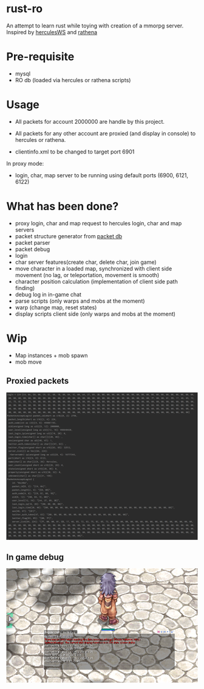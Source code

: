 # rust-ro
An attempt to learn rust while toying with creation of a mmorpg server. Inspired by [herculesWS](https://github.com/HerculesWS/Hercules) and [rathena](https://github.com/rathena/rathena)

# Pre-requisite
- mysql
- RO db (loaded via hercules or rathena scripts)

# Usage
- All packets for account 2000000 are handle by this project.
- All packets for any other account are proxied (and display in console) to hercules or rathena.


- clientinfo.xml to be changed to target port 6901

In proxy mode:
- login, char, map server to be running using default ports (6900, 6121, 6122)

# What has been done?
- proxy login, char and map request to hercules login, char and map servers
- packet structure generator from [packet db](https://github.com/nmeylan/rust-ro-hercules/blob/master/server/tools/packets/packets_db)
- packet parser
- packet debug
- login
- char server features(create char, delete char, join game)
- move character in a loaded map, synchronized with client side movement (no lag, or teleportation, movement is smooth)
- character position calculation (implementation of client side path finding)
- debug log in in-game chat 
- parse scripts (only warps and mobs at the moment)
- warp (change map, reset states)
- display scripts client side (only warps and mobs at the moment)

# Wip
- Map instances + mob spawn
- mob move

## Proxied packets
![packets](img/packet_analyzer.PNG)

## In game debug
![packets](img/in_game_debug.PNG)
